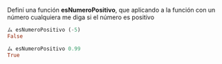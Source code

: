 Definí una función **esNumeroPositivo**, que aplicando a la función con un número cualquiera me diga si el número es positivo

```haskell
ム esNumeroPositivo (-5)
False

ム esNumeroPositivo 0.99
True
```
